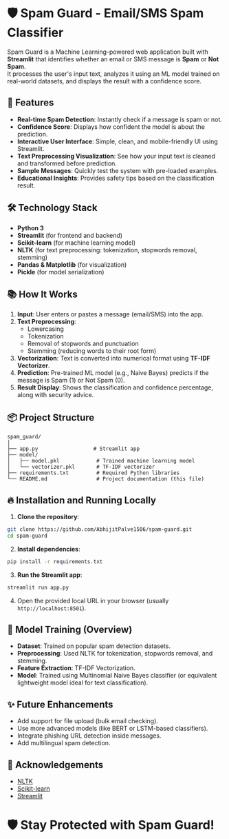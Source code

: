 # 🛡️ Spam Guard - Email/SMS Spam Classifier

Spam Guard is a Machine Learning-powered web application built with **Streamlit** that identifies whether an email or SMS message is **Spam** or **Not Spam**.  
It processes the user's input text, analyzes it using an ML model trained on real-world datasets, and displays the result with a confidence score.

## 🚀 Features

- **Real-time Spam Detection**: Instantly check if a message is spam or not.
- **Confidence Score**: Displays how confident the model is about the prediction.
- **Interactive User Interface**: Simple, clean, and mobile-friendly UI using Streamlit.
- **Text Preprocessing Visualization**: See how your input text is cleaned and transformed before prediction.
- **Sample Messages**: Quickly test the system with pre-loaded examples.
- **Educational Insights**: Provides safety tips based on the classification result.

## 🛠️ Technology Stack

- **Python 3**
- **Streamlit** (for frontend and backend)
- **Scikit-learn** (for machine learning model)
- **NLTK** (for text preprocessing: tokenization, stopwords removal, stemming)
- **Pandas & Matplotlib** (for visualization)
- **Pickle** (for model serialization)

## 📚 How It Works

1. **Input**: User enters or pastes a message (email/SMS) into the app.
2. **Text Preprocessing**:
   - Lowercasing
   - Tokenization
   - Removal of stopwords and punctuation
   - Stemming (reducing words to their root form)
3. **Vectorization**: Text is converted into numerical format using **TF-IDF Vectorizer**.
4. **Prediction**: Pre-trained ML model (e.g., Naive Bayes) predicts if the message is Spam (1) or Not Spam (0).
5. **Result Display**: Shows the classification and confidence percentage, along with security advice.

## 📦 Project Structure

```
spam_guard/
│
├── app.py                  # Streamlit app
├── model/
│   ├── model.pkl            # Trained machine learning model
│   └── vectorizer.pkl       # TF-IDF vectorizer
├── requirements.txt         # Required Python libraries
└── README.md                # Project documentation (this file)
```

## 🔥 Installation and Running Locally

1. **Clone the repository**:

```bash
git clone https://github.com/AbhijitPalve1506/spam-guard.git
cd spam-guard
```

2. **Install dependencies**:

```bash
pip install -r requirements.txt
```

3. **Run the Streamlit app**:

```bash
streamlit run app.py
```

4. Open the provided local URL in your browser (usually `http://localhost:8501`).


## 🧠 Model Training (Overview)

- **Dataset**: Trained on popular spam detection datasets.
- **Preprocessing**: Used NLTK for tokenization, stopwords removal, and stemming.
- **Feature Extraction**: TF-IDF Vectorization.
- **Model**: Trained using Multinomial Naive Bayes classifier (or equivalent lightweight model ideal for text classification).

## ✨ Future Enhancements

- Add support for file upload (bulk email checking).
- Use more advanced models (like BERT or LSTM-based classifiers).
- Integrate phishing URL detection inside messages.
- Add multilingual spam detection.

## 🙏 Acknowledgements

- [NLTK](https://www.nltk.org/)
- [Scikit-learn](https://scikit-learn.org/)
- [Streamlit](https://streamlit.io/)

# 🛡️ Stay Protected with Spam Guard!